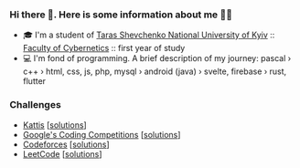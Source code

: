 ### Hi there 👋. Here is some information about me 🐱‍👤

- 🎓 I'm a student of [Taras Shevchenko National University of Kyiv](http://www.univ.kiev.ua/en/) :: [Faculty of Cybernetics](http://csc.knu.ua/en/) :: first year of study
- 💻 I'm fond of programming. A brief description of my journey: pascal › c++ › html, css, js, php, mysql › android (java) › svelte, firebase › rust, flutter 

### Challenges
- [Kattis](https://open.kattis.com/users/meowster) [[solutions](https://mega.nz/folder/YRVQ0RwJ#uHmo-dnF2TPGZlDx8TNT_g)]
- [Google's Coding Competitions](https://codingcompetitions.withgoogle.com/) [[solutions](https://mega.nz/folder/8YkghQjI#1A1nlhpOAgDtD7VbI5cGVg)]
- [Codeforces](https://codeforces.com/profile/MeowningMaster) [[solutions](https://mega.nz/folder/AYl3HSRa#JEiLSoE-HyG8XBSMsY_G7Q)]
- [LeetCode](https://leetcode.com/meowningmaster) [[solutions](https://mega.nz/folder/QU8yWSRI#dmDabTu47Qri5p7IFN5Ojg)]
